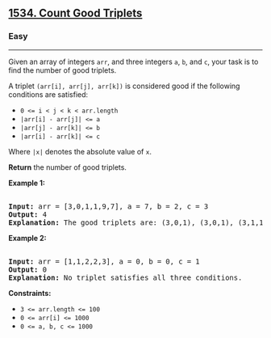 ### <h2><a href="https://leetcode.com/problems/count-good-triplets/">1534. Count Good Triplets</a></h2>  
<h3>Easy</h3>  
<hr>  
<div>  
<p>Given an array of integers <code>arr</code>, and three integers <code>a</code>, <code>b</code>, and <code>c</code>, your task is to find the number of good triplets.</p>  

<p>A triplet <code>(arr[i], arr[j], arr[k])</code> is considered good if the following conditions are satisfied:</p>  
<ul>  
<li><code>0 <= i < j < k < arr.length</code></li>  
<li><code>|arr[i] - arr[j]| <= a</code></li>  
<li><code>|arr[j] - arr[k]| <= b</code></li>  
<li><code>|arr[i] - arr[k]| <= c</code></li>  
</ul>  
<p>Where <code>|x|</code> denotes the absolute value of <code>x</code>.</p>  

<p><strong>Return</strong> the number of good triplets.</p>  

<p><strong>Example 1:</strong></p>  
<pre>  
<strong>Input:</strong> arr = [3,0,1,1,9,7], a = 7, b = 2, c = 3  
<strong>Output:</strong> 4  
<strong>Explanation:</strong> The good triplets are: (3,0,1), (3,0,1), (3,1,1), (0,1,1).  
</pre>  

<p><strong>Example 2:</strong></p>  
<pre>  
<strong>Input:</strong> arr = [1,1,2,2,3], a = 0, b = 0, c = 1  
<strong>Output:</strong> 0  
<strong>Explanation:</strong> No triplet satisfies all three conditions.  
</pre>  

<p><strong>Constraints:</strong></p>  
<ul>  
<li><code>3 <= arr.length <= 100</code></li>  
<li><code>0 <= arr[i] <= 1000</code></li>  
<li><code>0 <= a, b, c <= 1000</code></li>  
</ul>  
</div>

